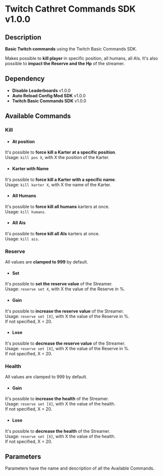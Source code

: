 ﻿# Twitch Cathret Commands SDK v1.0.0

## Description
**Basic Twitch commands** using the Twitch Basic Commands SDK.

Makes possible to **kill player** in specific position, all humans, all AIs. It's also possible to **impact the Reserve and the Hp** of the streamer.

## Dependency
- **Disable Leaderboards** v1.0.0
- **Auto Reload Config Mod SDK** v1.0.0
- **Twitch Basic Commands SDK** v1.0.0

## Available Commands

### Kill

- #### At position
It's possible to **force kill a Karter at a specific position**.\
Usage: `kill pos X`, with X the position of the Karter.

- #### Karter with Name
It's possible to **force kill a Karter with a specific name**.\
Usage: `kill karter X`, with X the name of the Karter.

- #### All Humans
It's possible to **force kill all humans** karters at once.\
Usage: `kill humans`.

- #### All Ais
It's possible to **force kill all AIs** karters at once.\
Usage: `kill ais`.

### Reserve
All values are **clamped to 999** by default.

- #### Set
It's possible to **set the reserve value** of the Streamer.\
Usage: `reserve set X`, with X the value of the Reserve in %.

- #### Gain
It's possible to **increase the reserve value** of the Streamer.\
Usage: `reserve set [X]`, with X the value of the Reserve in %.\
If not specified, X = 20.

- #### Lose
It's possible to **decrease the reserve value** of the Streamer.\
Usage: `reserve set [X]`, with X the value of the Reserve in %.\
If not specified, X = 20.

### Health
All values are clamped to 999 by default.

- #### Gain
It's possible to **increase the health** of the Streamer.\
Usage: `reserve set [X]`, with X the value of the health.\
If not specified, X = 20.

- #### Lose
It's possible to **decrease the health** of the Streamer.\
Usage: `reserve set [X]`, with X the value of the health.\
If not specified, X = 20.

## Parameters
Parameters have the name and description of all the Available Commands.
